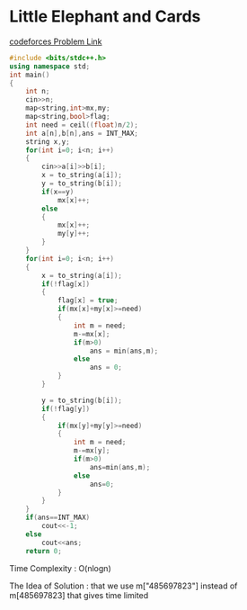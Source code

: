 # Little Elephant and Cards

[codeforces Problem Link](https://codeforces.com/contest/205/problem/D)

```cpp
#include <bits/stdc++.h>
using namespace std;
int main()
{
    int n;
    cin>>n;
    map<string,int>mx,my;
    map<string,bool>flag;
    int need = ceil((float)n/2);
    int a[n],b[n],ans = INT_MAX;
    string x,y;
    for(int i=0; i<n; i++)
    {
        cin>>a[i]>>b[i];
        x = to_string(a[i]);
        y = to_string(b[i]);
        if(x==y)
            mx[x]++;
        else
        {
            mx[x]++;
            my[y]++;
        }
    }
    for(int i=0; i<n; i++)
    {
        x = to_string(a[i]);
        if(!flag[x])
        {
            flag[x] = true;
            if(mx[x]+my[x]>=need)
            {
                int m = need;
                m-=mx[x];
                if(m>0)
                    ans = min(ans,m);
                else
                    ans = 0;
            }
        }

        y = to_string(b[i]);
        if(!flag[y])
        {
            if(mx[y]+my[y]>=need)
            {
                int m = need;
                m-=mx[y];
                if(m>0)
                    ans=min(ans,m);
                else
                    ans=0;
            }
        }
    }
    if(ans==INT_MAX)
        cout<<-1;
    else
        cout<<ans;
    return 0;
```

Time Complexity : O(nlogn)

The Idea of Solution : that we use m["485697823"] instead of m[485697823] that gives time limited
